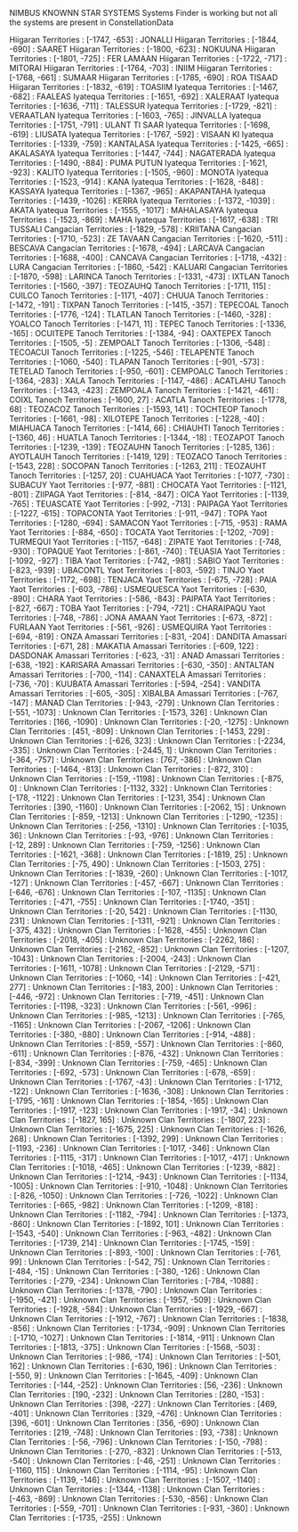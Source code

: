NIMBUS KNOWNN STAR SYSTEMS
Systems Finder is working but not all the systems are present in ConstellationData

Hiigaran Territories : [-1747, -653] : JONALLI
Hiigaran Territories : [-1844, -690] : SAARET
Hiigaran Territories : [-1800, -623] : NOKUUNA
Hiigaran Territories : [-1801, -725] : FER LAMAAN
Hiigaran Territories : [-1722, -717] : MITORAI
Hiigaran Territories : [-1764, -703] : INIIM
Hiigaran Territories : [-1768, -661] : SUMAAR
Hiigaran Territories : [-1785, -690] : ROA TISAAD
Hiigaran Territories : [-1832, -619] : TOASIIM
Iyatequa Territories : [-1467, -682] : FAALEAS
Iyatequa Territories : [-1651, -692] : XALERAAT
Iyatequa Territories : [-1636, -711] : TALESSUR
Iyatequa Territories : [-1729, -821] : VERAATLAN
Iyatequa Territories : [-1603, -765] : JINVALLA
Iyatequa Territories : [-1751, -791] : ULANT TI SAAR
Iyatequa Territories : [-1698, -619] : LIUSATA
Iyatequa Territories : [-1767, -592] : VISAAN KI
Iyatequa Territories : [-1339, -759] : KANTALASA
Iyatequa Territories : [-1425, -665] : AKALASAYA
Iyatequa Territories : [-1447, -744] : NAGATERADA
Iyatequa Territories : [-1490, -884] : PUMA PUTUN
Iyatequa Territories : [-1621, -923] : KALITO
Iyatequa Territories : [-1505, -960] : MONOTA
Iyatequa Territories : [-1523, -914] : KANA
Iyatequa Territories : [-1628, -848] : KASSAYA
Iyatequa Territories : [-1367, -965] : AKAPANTAHA
Iyatequa Territories : [-1439, -1026] : KERRA
Iyatequa Territories : [-1372, -1039] : AKATA
Iyatequa Territories : [-1555, -1017] : MAHALASAYA
Iyatequa Territories : [-1523, -869] : MAHA
Iyatequa Territories : [-1617, -638] : TRI TUSSALI
Cangacian Territories : [-1829, -578] : KRIITANA
Cangacian Territories : [-1710, -523] : ZE TAVAAN
Cangacian Territories : [-1620, -511] : BESCAVA
Cangacian Territories : [-1678, -494] : LARCAVA
Cangacian Territories : [-1688, -400] : CANCAVA
Cangacian Territories : [-1718, -432] : LURA
Cangacian Territories : [-1860, -542] : KALUARI
Cangacian Territories : [-1870, -598] : LARINCA
Tanoch Territories : [-1331, -473] : IXTLAN
Tanoch Territories : [-1560, -397] : TEOZAUHQ
Tanoch Territories : [-1711, 115] : CUILCO
Tanoch Territories : [-1171, -407] : CHUUA
Tanoch Territories : [-1472, -191] : TIXPAN
Tanoch Territories : [-1415, -357] : TEPECOAL
Tanoch Territories : [-1776, -124] : TLATLAN
Tanoch Territories : [-1460, -328] : YOALCO
Tanoch Territories : [-1471, 11] : TEPEC
Tanoch Territories : [-1336, -165] : OCUITEPE
Tanoch Territories : [-1384, -94] : OAXTEPEX
Tanoch Territories : [-1505, -5] : ZEMPOALT
Tanoch Territories : [-1306, -548] : TECOACUI
Tanoch Territories : [-1225, -546] : TELAPENTE
Tanoch Territories : [-1060, -540] : TLAPAN
Tanoch Territories : [-901, -573] : TETELAD
Tanoch Territories : [-950, -601] : CEMPOALC
Tanoch Territories : [-1364, -283] : XALA
Tanoch Territories : [-1147, -486] : ACATLAHU
Tanoch Territories : [-1343, -423] : ZEMPOALA
Tanoch Territories : [-1421, -461] : COIXL
Tanoch Territories : [-1600, 27] : ACATLA
Tanoch Territories : [-1778, 68] : TEOZACOZ
Tanoch Territories : [-1593, 141] : TOCHTEOP
Tanoch Territories : [-1661, -98] : XILOTEPE
Tanoch Territories : [-1228, -40] : MIAHUACA
Tanoch Territories : [-1414, 66] : CHIAUHTI
Tanoch Territories : [-1360, 46] : HUATLA
Tanoch Territories : [-1344, -18] : TEOZAPOT
Tanoch Territories : [-1239, -139] : TEOZAUHN
Tanoch Territories : [-1285, 136] : AYOTLAUH
Tanoch Territories : [-1419, 129] : TEOZACO
Tanoch Territories : [-1543, 228] : SOCOPAN
Tanoch Territories : [-1263, 211] : TEOZAUHT
Tanoch Territories : [-1257, 20] : CUAHUACA
Yaot Territories : [-1077, -730] : SUBACUY
Yaot Territories : [-977, -881] : CHOCATA
Yaot Territories : [-1121, -801] : ZIIPAGA
Yaot Territories : [-814, -847] : OICA
Yaot Territories : [-1139, -765] : TEUASCATE
Yaot Territories : [-992, -713] : PAIPAGA
Yaot Territories : [-1227, -615] : TOPACONTA
Yaot Territories : [-911, -947] : TOPA
Yaot Territories : [-1280, -694] : SAMACON
Yaot Territories : [-715, -953] : RAMA
Yaot Territories : [-884, -650] : TOCATA
Yaot Territories : [-1202, -709] : TURMEQUI
Yaot Territories : [-1157, -648] : ZIPATE
Yaot Territories : [-748, -930] : TOPAQUE
Yaot Territories : [-861, -740] : TEUASIA
Yaot Territories : [-1092, -927] : TIBA
Yaot Territories : [-742, -981] : SABIO
Yaot Territories : [-823, -939] : UBACONTL
Yaot Territories : [-803, -592] : TINJO
Yaot Territories : [-1172, -698] : TENJACA
Yaot Territories : [-675, -728] : PAIA
Yaot Territories : [-603, -786] : USMEQUESCA
Yaot Territories : [-630, -890] : CHARA
Yaot Territories : [-586, -843] : PAIPATA
Yaot Territories : [-827, -667] : TOBA
Yaot Territories : [-794, -721] : CHARAIPAQU
Yaot Territories : [-748, -786] : JONA AMAAN
Yaot Territories : [-673, -872] : FURLAAN
Yaot Territories : [-561, -926] : USMEQUIRA
Yaot Territories : [-694, -819] : ONZA
Amassari Territories : [-831, -204] : DANDITA
Amassari Territories : [-671, 28] : MAKATIA
Amassari Territories : [-609, 122] : DASDONAK
Amassari Territories : [-623, -31] : ANAD
Amassari Territories : [-638, -192] : KARISARA
Amassari Territories : [-630, -350] : ANTALTAN
Amassari Territories : [-700, -114] : CANAXTELA
Amassari Territories : [-736, -70] : KUUBATA
Amassari Territories : [-594, -254] : VANDITA
Amassari Territories : [-605, -305] : XIBALBA
Amassari Territories : [-767, -147] : MANAD
Clan Territories : [-943, -279] : Unknown
Clan Territories : [-551, -1073] : Unknown
Clan Territories : [-1573, 326] : Unknown
Clan Territories : [166, -1090] : Unknown
Clan Territories : [-20, -1275] : Unknown
Clan Territories : [451, -809] : Unknown
Clan Territories : [-1453, 229] : Unknown
Clan Territories : [-626, 323] : Unknown
Clan Territories : [-2234, -335] : Unknown
Clan Territories : [-2445, 1] : Unknown
Clan Territories : [-364, -757] : Unknown
Clan Territories : [767, -386] : Unknown
Clan Territories : [-1464, -813] : Unknown
Clan Territories : [-872, 310] : Unknown
Clan Territories : [-159, -1198] : Unknown
Clan Territories : [-875, 0] : Unknown
Clan Territories : [-1132, 332] : Unknown
Clan Territories : [-178, -1122] : Unknown
Clan Territories : [-1231, 354] : Unknown
Clan Territories : [390, -1160] : Unknown
Clan Territories : [-2062, 15] : Unknown
Clan Territories : [-859, -1213] : Unknown
Clan Territories : [-1290, -1235] : Unknown
Clan Territories : [-256, -1310] : Unknown
Clan Territories : [-1035, 36] : Unknown
Clan Territories : [-93, -976] : Unknown
Clan Territories : [-12, 289] : Unknown
Clan Territories : [-759, -1256] : Unknown
Clan Territories : [-1621, -368] : Unknown
Clan Territories : [-1819, 25] : Unknown
Clan Territories : [-75, 490] : Unknown
Clan Territories : [-1503, 275] : Unknown
Clan Territories : [-1839, -260] : Unknown
Clan Territories : [-1017, -127] : Unknown
Clan Territories : [-457, -667] : Unknown
Clan Territories : [-646, -676] : Unknown
Clan Territories : [-107, -1135] : Unknown
Clan Territories : [-471, -755] : Unknown
Clan Territories : [-1740, -351] : Unknown
Clan Territories : [-20, 542] : Unknown
Clan Territories : [-1130, 231] : Unknown
Clan Territories : [-1311, -921] : Unknown
Clan Territories : [-375, 432] : Unknown
Clan Territories : [-1628, -455] : Unknown
Clan Territories : [-2018, -405] : Unknown
Clan Territories : [-2262, 186] : Unknown
Clan Territories : [-2162, -852] : Unknown
Clan Territories : [-1207, -1043] : Unknown
Clan Territories : [-2004, -243] : Unknown
Clan Territories : [-1611, -1078] : Unknown
Clan Territories : [-2129, -571] : Unknown
Clan Territories : [-1060, -14] : Unknown
Clan Territories : [-421, 277] : Unknown
Clan Territories : [-183, 200] : Unknown
Clan Territories : [-446, -972] : Unknown
Clan Territories : [-719, -451] : Unknown
Clan Territories : [-1198, -323] : Unknown
Clan Territories : [-561, -996] : Unknown
Clan Territories : [-985, -1213] : Unknown
Clan Territories : [-765, -1165] : Unknown
Clan Territories : [-2067, -1206] : Unknown
Clan Territories : [-380, -880] : Unknown
Clan Territories : [-914, -488] : Unknown
Clan Territories : [-859, -557] : Unknown
Clan Territories : [-860, -611] : Unknown
Clan Territories : [-876, -432] : Unknown
Clan Territories : [-834, -399] : Unknown
Clan Territories : [-759, -465] : Unknown
Clan Territories : [-692, -573] : Unknown
Clan Territories : [-678, -659] : Unknown
Clan Territories : [-1767, -43] : Unknown
Clan Territories : [-1712, -122] : Unknown
Clan Territories : [-1636, -308] : Unknown
Clan Territories : [-1795, -161] : Unknown
Clan Territories : [-1854, -165] : Unknown
Clan Territories : [-1917, -123] : Unknown
Clan Territories : [-1917, -34] : Unknown
Clan Territories : [-1827, 165] : Unknown
Clan Territories : [-1807, 223] : Unknown
Clan Territories : [-1675, 225] : Unknown
Clan Territories : [-1626, 268] : Unknown
Clan Territories : [-1392, 299] : Unknown
Clan Territories : [-1193, -236] : Unknown
Clan Territories : [-1017, -346] : Unknown
Clan Territories : [-1115, -317] : Unknown
Clan Territories : [-1017, -417] : Unknown
Clan Territories : [-1018, -465] : Unknown
Clan Territories : [-1239, -882] : Unknown
Clan Territories : [-1214, -943] : Unknown
Clan Territories : [-1134, -1005] : Unknown
Clan Territories : [-910, -1048] : Unknown
Clan Territories : [-826, -1050] : Unknown
Clan Territories : [-726, -1022] : Unknown
Clan Territories : [-665, -982] : Unknown
Clan Territories : [-1209, -818] : Unknown
Clan Territories : [-1182, -794] : Unknown
Clan Territories : [-1373, -860] : Unknown
Clan Territories : [-1892, 101] : Unknown
Clan Territories : [-1543, -540] : Unknown
Clan Territories : [-963, -482] : Unknown
Clan Territories : [-1739, 214] : Unknown
Clan Territories : [-1745, -159] : Unknown
Clan Territories : [-893, -100] : Unknown
Clan Territories : [-761, 99] : Unknown
Clan Territories : [-542, 75] : Unknown
Clan Territories : [-484, -15] : Unknown
Clan Territories : [-380, -126] : Unknown
Clan Territories : [-279, -234] : Unknown
Clan Territories : [-784, -1088] : Unknown
Clan Territories : [-1378, -790] : Unknown
Clan Territories : [-1950, -421] : Unknown
Clan Territories : [-1957, -509] : Unknown
Clan Territories : [-1928, -584] : Unknown
Clan Territories : [-1929, -667] : Unknown
Clan Territories : [-1912, -767] : Unknown
Clan Territories : [-1838, -856] : Unknown
Clan Territories : [-1734, -909] : Unknown
Clan Territories : [-1710, -1027] : Unknown
Clan Territories : [-1814, -911] : Unknown
Clan Territories : [-1813, -375] : Unknown
Clan Territories : [-1568, -503] : Unknown
Clan Territories : [-986, -174] : Unknown
Clan Territories : [-501, 162] : Unknown
Clan Territories : [-630, 196] : Unknown
Clan Territories : [-550, 9] : Unknown
Clan Territories : [-1645, -409] : Unknown
Clan Territories : [-144, -252] : Unknown
Clan Territories : [56, -236] : Unknown
Clan Territories : [190, -232] : Unknown
Clan Territories : [280, -153] : Unknown
Clan Territories : [398, -227] : Unknown
Clan Territories : [469, -401] : Unknown
Clan Territories : [329, -476] : Unknown
Clan Territories : [396, -601] : Unknown
Clan Territories : [356, -690] : Unknown
Clan Territories : [219, -748] : Unknown
Clan Territories : [93, -738] : Unknown
Clan Territories : [-56, -796] : Unknown
Clan Territories : [-150, -798] : Unknown
Clan Territories : [-270, -832] : Unknown
Clan Territories : [-513, -540] : Unknown
Clan Territories : [-46, -251] : Unknown
Clan Territories : [-1160, 115] : Unknown
Clan Territories : [-1114, -95] : Unknown
Clan Territories : [-1139, -146] : Unknown
Clan Territories : [-1507, -1140] : Unknown
Clan Territories : [-1344, -1138] : Unknown
Clan Territories : [-463, -869] : Unknown
Clan Territories : [-530, -856] : Unknown
Clan Territories : [-559, -701] : Unknown
Clan Territories : [-931, -360] : Unknown
Clan Territories : [-1735, -255] : Unknown
